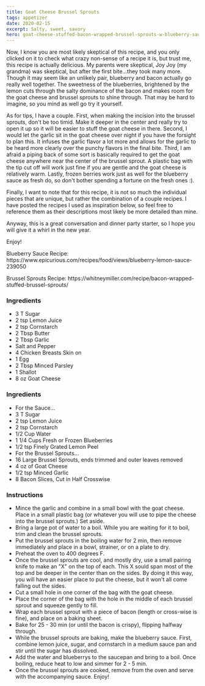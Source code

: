 ```yaml
---
title: Goat Cheese Brussel Sprouts
tags: appetizer
date: 2020-02-15
excerpt: Salty, sweet, savory
hero: goat-cheese-stuffed-bacon-wrapped-brussel-sprouts-w-blueberry-sauce.jpeg
---
```

Now, I know you are most likely skeptical of this recipe, and you only clicked on it to check what crazy non-sense of a recipe it is, but trust me, this recipe is actually delicious. My parents were skeptical, Joy Joy (my grandma) was skeptical, but after the first bite...they took many more. Though it may seem like an unlikely pair, blueberry and bacon actually go really well together. The sweetness of the blueberries, brightened by the lemon cuts through the salty dominance of the bacon and makes room for the goat cheese and brussel sprouts to shine through. That may be hard to imagine, so you mind as well go try it yourself.

As for tips, I have a couple. First, when making the incision into the brussel sprouts, don't be too timid. Make it deeper in the center and really try to open it up so it will be easier to stuff the goat cheese in there. Second, I would let the garlic sit in the goat cheese over night if you have the forsight to plan this. It infuses the garlic flavor a lot more and allows for the garlic to be heard more clearly over the punchy flavors in the final bite. Third, I am afraid a piping back of some sort is basically required to get the goat cheese anywhere near the center of the brussel sprout. A plastic bag with the tip cut off will work just fine if you are gentle and the goat cheese is relatively warm. Lastly, frozen berries work just as well for the blueberry sauce as fresh do, so don't bother spending a fortune on the fresh ones :).

Finally, I want to note that for this recipe, it is not so much the individual pieces that are unique, but rather the combination of a couple recipes. I have posted the recipes I used as inspiration below, so feel free to reference them as their descriptions most likely be more detailed than mine. 

Anyway, this is a great conversation and dinner party starter, so I hope you will give it a whirl in the new year. 

Enjoy!

<p class="cred"> Blueberry Sauce Recipe: https://www.epicurious.com/recipes/food/views/blueberry-lemon-sauce-239050</p>

<p class="cred"> Brussel Sprouts Recipe: https://whitneymiller.com/recipe/bacon-wrapped-stuffed-brussel-sprouts/</p>

<div class="list-row">
    <div class="list-column-1">
       <div class="list-card ingredients">
        <h3>Ingredients</h3>
          <ul>
            <li>3 T Sugar</li>
            <li>2 tsp Lemon Juice</li>
            <li>2 tsp Cornstarch</li>
            <li>2 Tbsp Butter</li>
            <li>2 Tbsp Garlic</li>
            <li>Salt and Pepper</li>
            <li>4 Chicken Breasts Skin on</li>
            <li>1 Egg</li>
            <li>2 Tbsp Minced Parsley</li>
            <li>1 Shallot</li>
            <li>8 oz Goat Cheese</li>
          </ul>
        </div>
    </div>
    <div class="list-column-2">
       <div class="list-card instructions">
        <h3>Ingredients</h3>
          <ul>
            <li>For the Sauce...</li>
            <li>3 T Sugar</li>
            <li>2 tsp Lemon Juice</li>
            <li>2 tsp Cornstarch</li>
            <li>1/2 Cup Water</li>
            <li>1 1/4 Cups Fresh or Frozen Blueberries</li>
            <li>1/2 tsp Finely Grated Lemon Peel</li>
            <li>For the Brussel Sprouts...</li>
            <li>16 Large Brussel Sprouts, ends trimmed and outer leaves removed</li>
            <li>4 oz of Goat Cheese</li>
            <li>1/2 tsp Minced Garlic</li>
            <li>8 Bacon Slices, Cut in Half Crosswise</li>
          </ul>
        </div>
    </div>
    <div class="list-column-1">
       <div class="list-card instructions">
        <h3>Instructions</h3>
          <ul>
          <li>Mince the garlic and combine in a small bowl with the goat cheese. Place in a small plastic bag (or whatever you will use to pipe the cheese into the brussel sprouts.) Set aside.</li>
          <li>Bring a large pot of water to a boil. While you are waiting for it to boil, trim and clean the brussel sprouts.</li>
          <li>Put the brussel sprouts in the boiling water for 2 min, then remove immediately and place in a bowl, strainer, or on a plate to dry.</li>
          <li>Preheat the oven to 400 degrees F.</li>
          <li>Once the brussel sprouts are cool, and mostly dry, use a small pairing knife to make an "X" on the top of each. This X sould span most of the top and be deeper in the center than on the sides. By doing it this way, you will have an easier place to put the cheese, but it won't all come falling out the sides.</li>
          <li>Cut a small hole in one corner of the bag with the goat cheese.</li>
          <li>Place the corner of the bag with the hole in the middle of each brussel sprout and squeeze gently to fill.</li>
          <li>Wrap each brussel sprout with a piece of bacon (length or cross-wise is fine), and place on a baking sheet.</li>
          <li>Bake for 25 - 30 min (or until the bacon is crispy), flipping halfway through.</li>
          <li>While the brussel sprouts are baking, make the blueberry sauce. First, combine lemon juice, sugar, and cornstarch in a medium sauce pan and stir until the sugar has dissolved.</li>
          <li>Add the water and blueberrys to the saucepan and bring to a boil. Once boiling, reduce heat to low and simmer for 2 - 5 min.</li>
          <li>Once the brussel sprouts are cooked, remove from the oven and serve with the accompanying sauce. Enjoy!</li>
       </div>
    </div>
</div>
